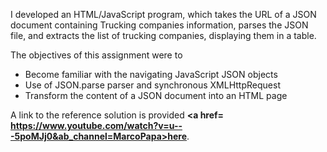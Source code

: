 I developed an HTML/JavaScript program, which takes the URL of a JSON document containing Trucking companies information, parses the JSON file, and extracts the list of trucking companies, displaying them in a table. 

The objectives of this assignment were to
<ul>
<li> Become familiar with the navigating JavaScript JSON objects </li>
<li> Use of JSON.parse parser and synchronous XMLHttpRequest     </li>
<li> Transform the content of a JSON document into an HTML page  </li>
</ul>

A link to the reference solution is provided <b><a href= https://www.youtube.com/watch?v=u---5poMJj0&ab_channel=MarcoPapa>here</a></b>.
